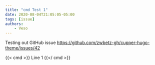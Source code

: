 ```yaml
---
title: "cmd Test 1"
date: 2020-08-04T21:05:05-05:00
tags: [issue]
authors:
    - Veso
---
```


Testing out GitHub issue https://github.com/zwbetz-gh/cupper-hugo-theme/issues/42

{{< cmd >}}
Line 1
{{</ cmd >}}
